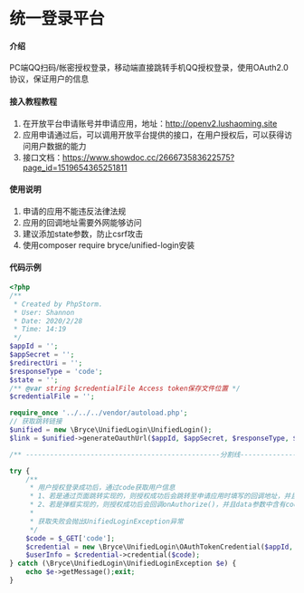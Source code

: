 # 统一登录平台

#### 介绍
PC端QQ扫码/帐密授权登录，移动端直接跳转手机QQ授权登录，使用OAuth2.0协议，保证用户的信息

#### 接入教程教程

1. 在开放平台申请账号并申请应用，地址：http://openv2.lushaoming.site
2. 应用申请通过后，可以调用开放平台提供的接口，在用户授权后，可以获得访问用户数据的能力
3. 接口文档：https://www.showdoc.cc/266673583622575?page_id=1519654365251811

#### 使用说明

1. 申请的应用不能违反法律法规
2. 应用的回调地址需要外网能够访问
3. 建议添加state参数，防止csrf攻击
4. 使用composer require bryce/unified-login安装

#### 代码示例

```php
<?php
/**
 * Created by PhpStorm.
 * User: Shannon
 * Date: 2020/2/28
 * Time: 14:19
 */
$appId = '';
$appSecret = '';
$redirectUri = '';
$responseType = 'code';
$state = '';
/** @var string $credentialFile Access token保存文件位置 */
$credentialFile = '';

require_once '../../../vendor/autoload.php';
// 获取跳转链接
$unified = new \Bryce\UnifiedLogin\UnifiedLogin();
$link = $unified->generateOauthUrl($appId, $appSecret, $responseType, $state);

/** ------------------------------------------------分割线------------------------------------------------------- */

try {
    /**
     * 用户授权登录成功后，通过code获取用户信息
     * 1、若是通过页面跳转实现的，则授权成功后会跳转至申请应用时填写的回调地址，并且链接加上参数code。state参数会原样返回
     * 2、若是弹框实现的，则授权成功后会回调onAuthorize()，并且data参数中含有code参数
     *
     * 获取失败会抛出UnifiedLoginException异常
     */
    $code = $_GET['code'];
    $credential = new \Bryce\UnifiedLogin\OAuthTokenCredential($appId, $appSecret, $credentialFile);
    $userInfo = $credential->credential($code);
} catch (\Bryce\UnifiedLogin\UnifiedLoginException $e) {
    echo $e->getMessage();exit;
}

```

